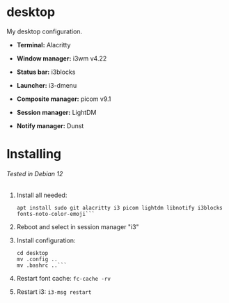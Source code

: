 # desktop

My desktop configuration.

- **Terminal:** Alacritty

- **Window manager:** i3wm v4.22

- **Status bar:** i3blocks

- **Launcher:** i3-dmenu

- **Composite manager:** picom v9.1

- **Session manager:** LightDM

- **Notify manager:** Dunst

# Installing

###### Tested in Debian 12

1. Install all needed:
   ```su root
   apt install sudo git alacritty i3 picom lightdm libnotify i3blocks fonts-noto-color-emoji```

2. Reboot and select in session manager "i3"

3. Install configuration:
   ```git clone https://github.com/aguadecoco1301/desktop
   cd desktop
   mv .config ..
   mv .bashrc ..```

4. Restart font cache:
   ```fc-cache -rv```

5. Restart i3:
   ```i3-msg restart```
